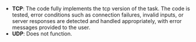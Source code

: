 - **TCP**: The code fully implements the tcp version of the task. The code is tested, error conditions such as connection failures, invalid inputs, or server responses are detected and handled appropriately, with error messages provided to the user.
- **UDP**: Does not function.
